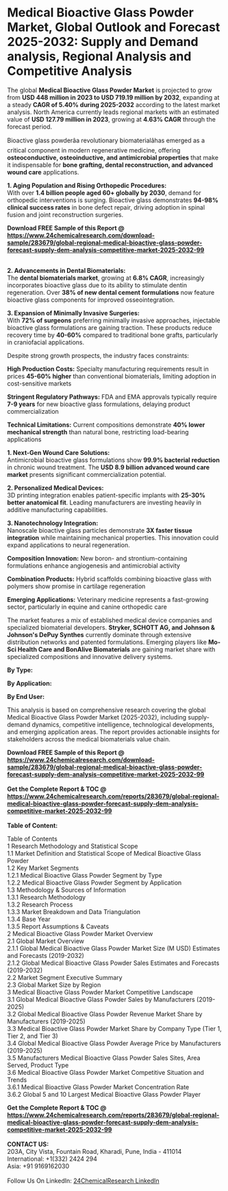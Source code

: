 <h1>Medical Bioactive Glass Powder Market, Global Outlook and Forecast 2025-2032: Supply and Demand analysis, Regional Analysis and Competitive Analysis</h1><p>The global <strong>Medical Bioactive Glass Powder Market</strong> is projected to grow from <strong>USD 448 million in 2023 to USD 719.19 million by 2032</strong>, expanding at a steady <strong>CAGR of 5.40% during 2025-2032</strong> according to the latest market analysis. North America currently leads regional markets with an estimated value of <strong>USD 127.79 million in 2023</strong>, growing at <strong>4.63% CAGR</strong> through the forecast period.</p><p>Bioactive glass powderâa revolutionary biomaterialâhas emerged as a critical component in modern regenerative medicine, offering <strong>osteoconductive, osteoinductive, and antimicrobial properties</strong> that make it indispensable for <strong>bone grafting, dental reconstruction, and advanced wound care</strong> applications.</p><p><strong>1. Aging Population and Rising Orthopedic Procedures:</strong><br>
With over <strong>1.4 billion people aged 60+ globally by 2030</strong>, demand for orthopedic interventions is surging. Bioactive glass demonstrates <strong>94-98% clinical success rates</strong> in bone defect repair, driving adoption in spinal fusion and joint reconstruction surgeries.</p><div><b>Download FREE Sample of this Report @ 
            <a href="https://www.24chemicalresearch.com/download-sample/283679/global-regional-medical-bioactive-glass-powder-forecast-supply-dem-analysis-competitive-market-2025-2032-99">
            https://www.24chemicalresearch.com/download-sample/283679/global-regional-medical-bioactive-glass-powder-forecast-supply-dem-analysis-competitive-market-2025-2032-99</a></b></div><br><p><strong>2. Advancements in Dental Biomaterials:</strong><br>
The <strong>dental biomaterials market</strong>, growing at <strong>6.8% CAGR</strong>, increasingly incorporates bioactive glass due to its ability to stimulate dentin regeneration. Over <strong>38% of new dental cement formulations</strong> now feature bioactive glass components for improved osseointegration.</p><p><strong>3. Expansion of Minimally Invasive Surgeries:</strong><br>
With <strong>72% of surgeons</strong> preferring minimally invasive approaches, injectable bioactive glass formulations are gaining traction. These products reduce recovery time by <strong>40-60%</strong> compared to traditional bone grafts, particularly in craniofacial applications.</p><p>Despite strong growth prospects, the industry faces constraints:</p><p><strong>High Production Costs:</strong> Specialty manufacturing requirements result in prices <strong>45-60% higher</strong> than conventional biomaterials, limiting adoption in cost-sensitive markets</p><p><strong>Stringent Regulatory Pathways:</strong> FDA and EMA approvals typically require <strong>7-9 years</strong> for new bioactive glass formulations, delaying product commercialization</p><p><strong>Technical Limitations:</strong> Current compositions demonstrate <strong>40% lower mechanical strength</strong> than natural bone, restricting load-bearing applications</p><p><strong>1. Next-Gen Wound Care Solutions:</strong><br>
Antimicrobial bioactive glass formulations show <strong>99.9% bacterial reduction</strong> in chronic wound treatment. The <strong>USD 8.9 billion advanced wound care market</strong> presents significant commercialization potential.</p><p><strong>2. Personalized Medical Devices:</strong><br>
3D printing integration enables patient-specific implants with <strong>25-30% better anatomical fit</strong>. Leading manufacturers are investing heavily in additive manufacturing capabilities.</p><p><strong>3. Nanotechnology Integration:</strong><br>
Nanoscale bioactive glass particles demonstrate <strong>3X faster tissue integration</strong> while maintaining mechanical properties. This innovation could expand applications to neural regeneration.</p><p><strong>Composition Innovation:</strong> New boron- and strontium-containing formulations enhance angiogenesis and antimicrobial activity</p><p><strong>Combination Products:</strong> Hybrid scaffolds combining bioactive glass with polymers show promise in cartilage regeneration</p><p><strong>Emerging Applications:</strong> Veterinary medicine represents a fast-growing sector, particularly in equine and canine orthopedic care</p><p>The market features a mix of established medical device companies and specialized biomaterial developers. <strong>Stryker, SCHOTT AG, and Johnson &amp; Johnson's DePuy Synthes</strong> currently dominate through extensive distribution networks and patented formulations. Emerging players like <strong>Mo-Sci Health Care and BonAlive Biomaterials</strong> are gaining market share with specialized compositions and innovative delivery systems.</p><p><strong>By Type:</strong></p><p><strong>By Application:</strong></p><p><strong>By End User:</strong></p><p>This analysis is based on comprehensive research covering the global Medical Bioactive Glass Powder Market (2025-2032), including supply-demand dynamics, competitive intelligence, technological developments, and emerging application areas. The report provides actionable insights for stakeholders across the medical biomaterials value chain.</p><div><b>Download FREE Sample of this Report @ 
            <a href="https://www.24chemicalresearch.com/download-sample/283679/global-regional-medical-bioactive-glass-powder-forecast-supply-dem-analysis-competitive-market-2025-2032-99">
            https://www.24chemicalresearch.com/download-sample/283679/global-regional-medical-bioactive-glass-powder-forecast-supply-dem-analysis-competitive-market-2025-2032-99</a></b></div><br><div><b>Get the Complete Report & TOC @ 
            <a href="https://www.24chemicalresearch.com/reports/283679/global-regional-medical-bioactive-glass-powder-forecast-supply-dem-analysis-competitive-market-2025-2032-99">
            https://www.24chemicalresearch.com/reports/283679/global-regional-medical-bioactive-glass-powder-forecast-supply-dem-analysis-competitive-market-2025-2032-99</a></b></div><br>
            <b>Table of Content:</b><p>Table of Contents<br />
1 Research Methodology and Statistical Scope<br />
1.1 Market Definition and Statistical Scope of Medical Bioactive Glass Powder<br />
1.2 Key Market Segments<br />
1.2.1 Medical Bioactive Glass Powder Segment by Type<br />
1.2.2 Medical Bioactive Glass Powder Segment by Application<br />
1.3 Methodology & Sources of Information<br />
1.3.1 Research Methodology<br />
1.3.2 Research Process<br />
1.3.3 Market Breakdown and Data Triangulation<br />
1.3.4 Base Year<br />
1.3.5 Report Assumptions & Caveats<br />
2 Medical Bioactive Glass Powder Market Overview<br />
2.1 Global Market Overview<br />
2.1.1 Global Medical Bioactive Glass Powder Market Size (M USD) Estimates and Forecasts (2019-2032)<br />
2.1.2 Global Medical Bioactive Glass Powder Sales Estimates and Forecasts (2019-2032)<br />
2.2 Market Segment Executive Summary<br />
2.3 Global Market Size by Region<br />
3 Medical Bioactive Glass Powder Market Competitive Landscape<br />
3.1 Global Medical Bioactive Glass Powder Sales by Manufacturers (2019-2025)<br />
3.2 Global Medical Bioactive Glass Powder Revenue Market Share by Manufacturers (2019-2025)<br />
3.3 Medical Bioactive Glass Powder Market Share by Company Type (Tier 1, Tier 2, and Tier 3)<br />
3.4 Global Medical Bioactive Glass Powder Average Price by Manufacturers (2019-2025)<br />
3.5 Manufacturers Medical Bioactive Glass Powder Sales Sites, Area Served, Product Type<br />
3.6 Medical Bioactive Glass Powder Market Competitive Situation and Trends<br />
3.6.1 Medical Bioactive Glass Powder Market Concentration Rate<br />
3.6.2 Global 5 and 10 Largest Medical Bioactive Glass Powder Player</p><div><b>Get the Complete Report & TOC @ 
            <a href="https://www.24chemicalresearch.com/reports/283679/global-regional-medical-bioactive-glass-powder-forecast-supply-dem-analysis-competitive-market-2025-2032-99">
            https://www.24chemicalresearch.com/reports/283679/global-regional-medical-bioactive-glass-powder-forecast-supply-dem-analysis-competitive-market-2025-2032-99</a></b></div><br><b>CONTACT US:</b><br>
            203A, City Vista, Fountain Road, Kharadi, Pune, India - 411014<br>
            International: +1(332) 2424 294<br>
            Asia: +91 9169162030 <br><br>
            Follow Us On LinkedIn: <a href="https://www.linkedin.com/company/24chemicalresearch/">24ChemicalResearch LinkedIn</a>